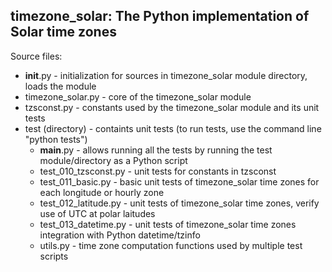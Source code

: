 timezone_solar: The Python implementation of Solar time zones
-------------------------------------------------------------

Source files:
* __init__.py - initialization for sources in timezone_solar module directory, loads the module
* timezone_solar.py - core of the timezone_solar module
* tzsconst.py - constants used by the timezone_solar module and its unit tests
* test (directory) - containts unit tests (to run tests, use the command line "python tests")
  * __main__.py - allows running all the tests by running the test module/directory as a Python script
  * test_010_tzsconst.py - unit tests for constants in tzsconst
  * test_011_basic.py - basic unit tests of timezone_solar time zones for each longitude or hourly zone
  * test_012_latitude.py - unit tests of timezone_solar time zones, verify use of UTC at polar laitudes
  * test_013_datetime.py - unit tests of timezone_solar time zones integration with Python datetime/tzinfo
  * utils.py - time zone computation functions used by multiple test scripts
